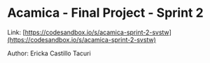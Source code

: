 # Acamica - Final Project - Sprint 2

Link:
[https://codesandbox.io/s/acamica-sprint-2-svstw](https://codesandbox.io/s/acamica-sprint-2-svstw)

Author: Ericka Castillo Tacuri

